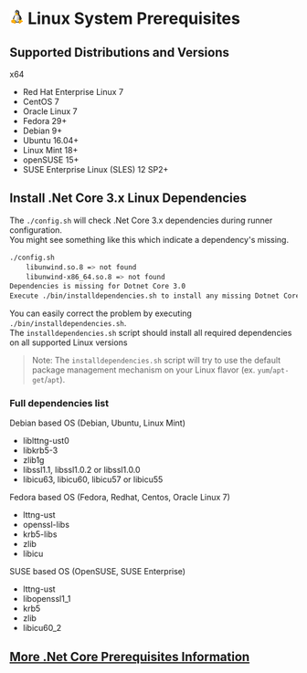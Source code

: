 

# ![Linux](../res/linux_med.png) Linux System Prerequisites

## Supported Distributions and Versions

x64
  - Red Hat Enterprise Linux 7
  - CentOS 7
  - Oracle Linux 7
  - Fedora 29+
  - Debian 9+
  - Ubuntu 16.04+
  - Linux Mint 18+
  - openSUSE 15+
  - SUSE Enterprise Linux (SLES) 12 SP2+

## Install .Net Core 3.x Linux Dependencies

The `./config.sh` will check .Net Core 3.x dependencies during runner configuration.  
You might see something like this which indicate a dependency's missing.
```bash
./config.sh
    libunwind.so.8 => not found
    libunwind-x86_64.so.8 => not found
Dependencies is missing for Dotnet Core 3.0
Execute ./bin/installdependencies.sh to install any missing Dotnet Core 3.0 dependencies.
```
You can easily correct the problem by executing `./bin/installdependencies.sh`.  
The `installdependencies.sh` script should install all required dependencies on all supported Linux versions   
> Note: The `installdependencies.sh` script will try to use the default package management mechanism on your Linux flavor (ex. `yum`/`apt-get`/`apt`).

### Full dependencies list

Debian based OS (Debian, Ubuntu, Linux Mint)

- liblttng-ust0
- libkrb5-3 
- zlib1g
- libssl1.1, libssl1.0.2 or libssl1.0.0
- libicu63, libicu60, libicu57 or libicu55

Fedora based OS (Fedora, Redhat, Centos, Oracle Linux 7)

- lttng-ust 
- openssl-libs 
- krb5-libs
- zlib
- libicu

SUSE based OS (OpenSUSE, SUSE Enterprise)

- lttng-ust
- libopenssl1_1
- krb5
- zlib
- libicu60_2

## [More .Net Core Prerequisites Information](https://docs.microsoft.com/en-us/dotnet/core/linux-prerequisites?tabs=netcore2x)
